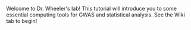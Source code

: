 Welcome to Dr. Wheeler's lab! This tutorial will introduce you to some essential computing tools for GWAS and statistical analysis. See the Wiki tab to begin!
